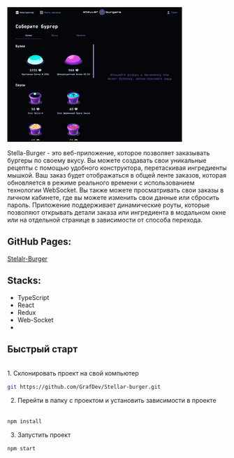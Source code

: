 
<img src="./src/images/stellar-burger.gif" alt="Stellar-Burger">



Stella-Burger - это веб-приложение, которое позволяет заказывать бургеры по своему вкусу. Вы можете создавать свои уникальные рецепты с помощью удобного конструктора, перетаскивая ингредиенты мышкой. Ваш заказ будет отображаться в общей ленте заказов, которая обновляется в режиме реального времени с использованием технологии WebSocket. Вы также можете просматривать свои заказы в личном кабинете, где вы можете изменить свои данные или сбросить пароль. Приложение поддерживает динамические роуты, которые позволяют открывать детали заказа или ингредиента в модальном окне или на отдельной странице в зависимости от способа перехода.


## GitHub Pages:
[Stelalr-Burger](https://grafdev.github.io/Stellar-burger/)

## Stacks:
* TypeScript
* React
* Redux
* Web-Socket
* 
## Быстрый старт

<br />
1. Склонировать проект на свой компьютер

```bash
git https://github.com/GrafDev/Stellar-burger.git

```
2. Перейти в папку с проектом и установить зависимости в проекте

```bash

npm install
```
3. Запустить проект

```bash
npm start
```

